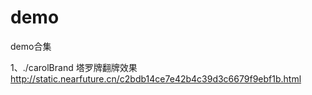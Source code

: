 # demo
demo合集 

1、./carolBrand 塔罗牌翻牌效果 
http://static.nearfuture.cn/c2bdb14ce7e42b4c39d3c6679f9ebf1b.html
